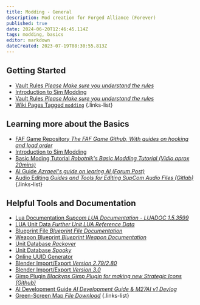 ```yaml
---
title: Modding - General
description: Mod creation for Forged Alliance (Forever)
published: true
date: 2024-06-20T12:46:45.114Z
tags: modding, basics
editor: markdown
dateCreated: 2023-07-19T08:30:55.813Z
---
```


## Getting Started
* [Vault Rules *Please Make sure you understand the rules*](/Play/Learning/Beginners-Guide-to-Forged-Alliance)
* [Introduction to Sim Modding](/Development/Vault/Rules)
* [Vault Rules *Please Make sure you understand the rules*](https://github.com/The-Balthazar/SupCom-Mod-Tutorials/wiki)
* [Wiki Pages Tagged `modding`](https://wiki.faforever.com/t/modding?lang=en&sort=title)
{.links-list}

## Learning more about the Basics
* [FAF Game Repository *The FAF Game Github, With guides on hooking and load order*](https://github.com/FAForever/fa)
* [Introduction to Sim Modding](https://github.com/FAForever/fa)
* [Basic Moding Tutorial *Robotnik's Basic Modding Tutorial (Vidio aprox 20mins)*](https://www.youtube.com/watch?v=SYfb_XhH25si)
* [AI Guide *Azraeel's guide on learing AI (Forum Post)*](https://forums.faforever.com/viewtopic.php?f=88&t=18359)
* [Audio Editing *Guides and Tools for Editing SupCom Audio Files (Gitlab)*](https://forums.faforever.com/viewtopic.php?f=88&t=18359)
{.links-list}

## Helpful Tools and Documentation
* [Lua Documentation *Supcom LUA Documentation - LUADOC 1.5.3599*](/Development/Modding/LUADOC)
* [LUA Unit Data *Further Unit LUA Reference Data*](https://gist.github.com/HardlySoftly/fc4945cf6fb99e1f8f0e1b8fbb023971)
* [Blueprint File *Blueprint File Documentation*](https://supcom.fandom.com/wiki/Blueprint)
* [Weapon Blueprint *Blueprint Weapon Documentation*](https://supcom.fandom.com/wiki/Blueprint/Weapon)
* [Unit Database *Rackover*](https://unitdb.faforever.com)
* [Unit Database *Spooky*](https://faforever.github.io/spooky-db)
* [Online UUID Generator](https://www.uuidgenerator.net/)
* [Blender Import/Export *Version 2.79/2.80*](https://github.com/Exotic-Retard/SupCom_Import_Export_Blender)
* [Blender Import/Export *Version 3.0*](https://github.com/Solstice245/scstudio)
* [Gimp Plugin *Blackyps Gimp Plugin for making new Strategic Icons (Github)*](https://github.com/BlackYps/FAF-Icon-Generator)
* [AI Development Guide *AI Development Guide & M27AI v1 Devlog*](https://forum.faforever.com/topic/2373/ai-development-guide-and-m27ai-v1-devlog)
* [Green-Screen Map *File Download*](https://cdn.discordapp.com/attachments/476200727912644618/879844797534326804/green_screen.v0002.zip)
{.links-list}

